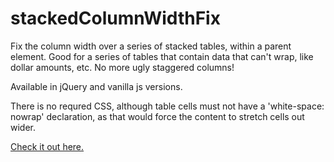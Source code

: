 # stackedColumnWidthFix
Fix the column width over a series of stacked tables, within a parent element. Good for a series of tables that contain data that can't wrap, like dollar amounts, etc. No more ugly staggered columns!

Available in jQuery and vanilla js versions.

There is no requred CSS, although table cells must not have a 'white-space: nowrap' declaration, as that would force the content to stretch cells out wider.

[Check it out here.](https://jdinitto.github.io/stackedColumnWidthFix)
